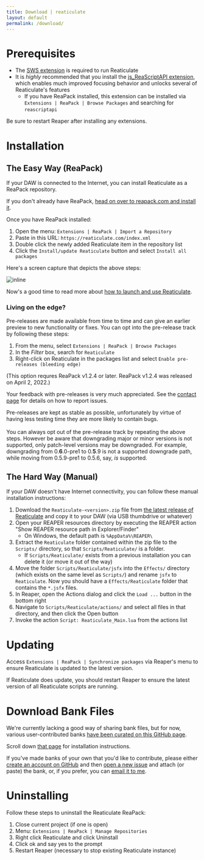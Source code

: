 ```yaml
---
title: Download | reaticulate
layout: default
permalink: /download/
---
```

# Prerequisites

* The [SWS extension](https://www.sws-extension.org/) is required to run Reaticulate
* It is *highly* recommended that you install the [js_ReaScriptAPI extension](https://forum.cockos.com/showthread.php?t=212174), which enables much improved focusing behavior and unlocks several of Reaticulate's features
  * If you have ReaPack installed, this extension can be installed via `Extensions | ReaPack | Browse Packages` and searching for `reascriptapi`

Be sure to restart Reaper after installing any extensions.

# Installation

## The Easy Way (ReaPack)

If your DAW is connected to the Internet, you can install Reaticulate as a ReaPack repository.

If you don't already have ReaPack, [head on over to reapack.com and install
it](https://reapack.com/).

Once you have ReaPack installed:
1. Open the menu: `Extensions | ReaPack | Import a Repository`
1. Paste in this URL: `https://reaticulate.com/index.xml`
1. Double click the newly added Reaticulate item in the repository list
1. Click the `Install/update Reaticulate` button and select `Install all packages`

Here's a screen capture that depicts the above steps:

![inline](../img/install.gif)

Now's a good time to read more about [how to launch and use Reaticulate](/usage).


### Living on the edge?

Pre-releases are made available from time to time and can give an earlier preview to new functionality
or fixes.  You can opt into the pre-release track by following these steps:
 1. From the menu, select `Extensions | ReaPack | Browse Packages`
 2. In the *Filter* box, search for `Reaticulate`
 3. Right-click on Reaticulate in the packages list and select `Enable pre-releases (bleeding edge)`

(This option requres ReaPack v1.2.4 or later.  ReaPack v1.2.4 was released on April 2, 2022.)

Your feedback with pre-releases is very much appreciated.  See the [contact page](/contact) for details on how to report issues.

<p class='warning'>
    Pre-releases are kept as stable as possible, unfortunately by virtue of having less testing time they are
    more likely to contain bugs.<br/><br/>
    You can always opt out of the pre-release track by repeating the above steps.  However be
    aware that downgrading major or minor versions is not supported, only patch-level versions
    may be downgraded.  For example, downgrading from 0.<b>6</b>.0-pre1 to 0.<b>5</b>.9 is not a
    supported downgrade path, while moving from 0.5.9-pre1 to 0.5.6, say, <i>is</i> supported.
</p>


## The Hard Way (Manual)

If your DAW doesn't have Internet connectivity, you can follow these manual installation
instructions:

1. Download the `Reaticulate-<version>.zip` file from [the latest release of Reaticulate](https://github.com/jtackaberry/reaticulate/releases/latest) and copy it to your DAW (via USB thumbdrive or whatever)
1. Open your REAPER resources directory by executing the REAPER action "Show REAPER resource path in Explorer/Finder"
   - On Windows, the default path is `%AppData%\REAPER\`
1. Extract the `Reaticulate` folder contained within the zip file to the `Scripts/` directory, so that `Scripts/Reaticulate/` is a folder.
   - If `Scripts/Reaticulate/` exists from a previous installation you can delete it (or move it out of the way)
1. Move the folder `Scripts/Reaticulate/jsfx` into the `Effects/` directory (which exists on the same level as `Scripts/`) and rename `jsfx` to `Reaticulate`.  Now you should have a `Effects/Reaticulate` folder that contains the `*.jsfx` files.
1. In Reaper, open the Actions dialog and click the `Load ...` button in the bottom right
1. Navigate to `Scripts/Reaticulate/actions/` and select all files in that directory, and then click the Open button
1. Invoke the action `Script: Reaticulate_Main.lua` from the actions list

# Updating

Access `Extensions | ReaPack | Synchronize packages` via Reaper's menu to ensure Reaticulate is updated
to the latest version.

If Reaticulate does update, you should restart Reaper to ensure the latest version of all
Reaticulate scripts are running.


# Download Bank Files

We're currently lacking a good way of sharing bank files, but for now, various user-contributed banks [have been curated on this GitHub page](https://github.com/jtackaberry/reaticulate/tree/master/userbanks).

Scroll down [that page](https://github.com/jtackaberry/reaticulate/tree/master/userbanks#user-submitted-reaticulate-banks) for installation instructions.

If you've made banks of your own that you'd like to contribute, please either [create an account on GitHub](https://github.com/join) and then [open a new issue](https://github.com/jtackaberry/reaticulate/issues) and attach (or paste) the bank, or, if you prefer, you can [email it to me](/contact).

# Uninstalling

Follow these steps to uninstall the Reaticulate ReaPack:

1. Close current project (if one is open)
1. Menu: `Extensions | ReaPack | Manage Repositories`
1. Right click Reaticulate and click Uninstall
1. Click ok and say yes to the prompt
1. Restart Reaper (necessary to stop existing Reaticulate instance)

